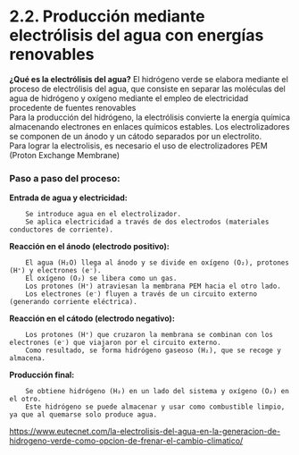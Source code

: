 # **2.2. Producción mediante electrólisis del agua con energías renovables**
**¿Qué es la electrólisis del agua?** El hidrógeno verde se elabora mediante el proceso de electrólisis del agua, que consiste en separar las moléculas del agua de hidrógeno y oxígeno mediante el empleo de electricidad procedente de fuentes renovables  
Para la producción del hidrógeno, la electrólisis convierte la energía química almacenando electrones en enlaces químicos estables. Los electrolizadores se componen de un ánodo y un cátodo separados por un electrolito.  
Para lograr la electrolisis, es necesario el uso de electrolizadores PEM (Proton Exchange Membrane)

### Paso a paso del proceso:

  **Entrada de agua y electricidad:**  
  
        Se introduce agua en el electrolizador.  
        Se aplica electricidad a través de dos electrodos (materiales conductores de corriente).  

  **Reacción en el ánodo (electrodo positivo):**  
  
        El agua (H₂O) llega al ánodo y se divide en oxígeno (O₂), protones (H⁺) y electrones (e⁻).  
        El oxígeno (O₂) se libera como un gas.  
        Los protones (H⁺) atraviesan la membrana PEM hacia el otro lado.  
        Los electrones (e⁻) fluyen a través de un circuito externo (generando corriente eléctrica).  

  **Reacción en el cátodo (electrodo negativo):**  
  
        Los protones (H⁺) que cruzaron la membrana se combinan con los electrones (e⁻) que viajaron por el circuito externo.  
        Como resultado, se forma hidrógeno gaseoso (H₂), que se recoge y almacena.  

  **Producción final:**  
  
        Se obtiene hidrógeno (H₂) en un lado del sistema y oxígeno (O₂) en el otro.  
        Este hidrógeno se puede almacenar y usar como combustible limpio, ya que al quemarse solo produce agua.  
























https://www.eutecnet.com/la-electrolisis-del-agua-en-la-generacion-de-hidrogeno-verde-como-opcion-de-frenar-el-cambio-climatico/
